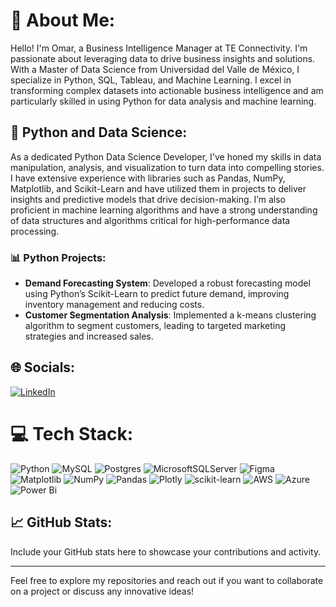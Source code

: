 # 💫 About Me:
Hello! I'm Omar, a Business Intelligence Manager at TE Connectivity. I'm passionate about leveraging data to drive business insights and solutions. With a Master of Data Science from Universidad del Valle de México, I specialize in Python, SQL, Tableau, and Machine Learning. I excel in transforming complex datasets into actionable business intelligence and am particularly skilled in using Python for data analysis and machine learning.<br>

## 🐍 Python and Data Science:
As a dedicated Python Data Science Developer, I've honed my skills in data manipulation, analysis, and visualization to turn data into compelling stories. I have extensive experience with libraries such as Pandas, NumPy, Matplotlib, and Scikit-Learn and have utilized them in projects to deliver insights and predictive models that drive decision-making. I’m also proficient in machine learning algorithms and have a strong understanding of data structures and algorithms critical for high-performance data processing.

### 📊 Python Projects:
- **Demand Forecasting System**: Developed a robust forecasting model using Python’s Scikit-Learn to predict future demand, improving inventory management and reducing costs.
- **Customer Segmentation Analysis**: Implemented a k-means clustering algorithm to segment customers, leading to targeted marketing strategies and increased sales.

## 🌐 Socials:
[![LinkedIn](https://img.shields.io/badge/LinkedIn-%230077B5.svg?logo=linkedin&logoColor=white)](https://linkedin.com/in/omarsabag) 

# 💻 Tech Stack:
![Python](https://img.shields.io/badge/python-3670A0?style=for-the-badge&logo=python&logoColor=ffdd54) ![MySQL](https://img.shields.io/badge/mysql-%2300000f.svg?style=for-the-badge&logo=mysql&logoColor=white) ![Postgres](https://img.shields.io/badge/postgres-%23316192.svg?style=for-the-badge&logo=postgresql&logoColor=white) ![MicrosoftSQLServer](https://img.shields.io/badge/Microsoft%20SQL%20Server-CC2927?style=for-the-badge&logo=microsoft%20sql%20server&logoColor=white) ![Figma](https://img.shields.io/badge/figma-%23F24E1E.svg?style=for-the-badge&logo=figma&logoColor=white) ![Matplotlib](https://img.shields.io/badge/Matplotlib-%23ffffff.svg?style=for-the-badge&logo=Matplotlib&logoColor=black) ![NumPy](https://img.shields.io/badge/numpy-%23013243.svg?style=for-the-badge&logo=numpy&logoColor=white) ![Pandas](https://img.shields.io/badge/pandas-%23150458.svg?style=for-the-badge&logo=pandas&logoColor=white) ![Plotly](https://img.shields.io/badge/Plotly-%233F4F75.svg?style=for-the-badge&logo=plotly&logoColor=white) ![scikit-learn](https://img.shields.io/badge/scikit--learn-%23F7931E.svg?style=for-the-badge&logo=scikit-learn&logoColor=white) ![AWS](https://img.shields.io/badge/AWS-%23FF9900.svg?style=for-the-badge&logo=amazon-aws&logoColor=white) ![Azure](https://img.shields.io/badge/azure-%230072C6.svg?style=for-the-badge&logo=microsoftazure&logoColor=white) ![Power Bi](https://img.shields.io/badge/power_bi-F2C811?style=for-the-badge&logo=powerbi&logoColor=black) 

## 📈 GitHub Stats:
Include your GitHub stats here to showcase your contributions and activity.

---

Feel free to explore my repositories and reach out if you want to collaborate on a project or discuss any innovative ideas!





